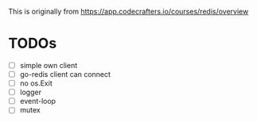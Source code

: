 This is originally from https://app.codecrafters.io/courses/redis/overview

# TODOs

- [ ] simple own client
- [ ] go-redis client can connect
- [ ] no os.Exit
- [ ] logger
- [ ] event-loop
- [ ] mutex
